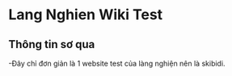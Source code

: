 # Lang Nghien Wiki Test
## Thông tin sơ qua
-Đây chỉ đơn giản là 1 website test của làng nghiện nên là skibidi.
